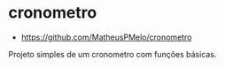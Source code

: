 # cronometro

  - https://github.com/MatheusPMelo/cronometro

Projeto simples de um cronometro com funções básicas.

